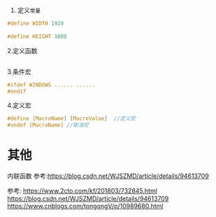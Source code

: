 1. 定义`常量`
```c
#define WIDTH 1920
 
#define HEIGHT 1080
```

2.定义函数
```c

```

3.条件宏
```c
#ifdef WINDOWS ...... ......
#endif
```


4.定义宏
```c
#define [MacroName] [MacroValue]  //定义宏
#undef [MacroName] //取消宏
```

# 其他
内联函数
参考:https://blog.csdn.net/WJSZMD/article/details/94613709


参考:
https://www.2cto.com/kf/201803/732845.html
https://blog.csdn.net/WJSZMD/article/details/94613709
https://www.cnblogs.com/tongongV/p/10989680.html